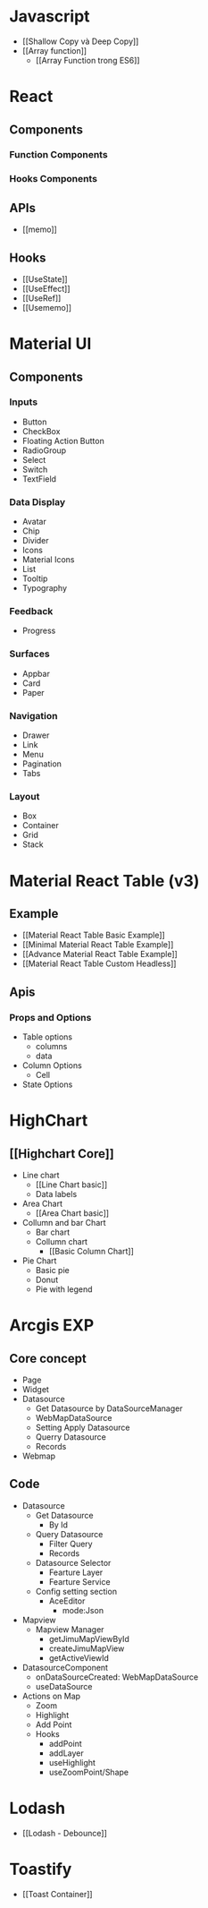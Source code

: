 # Javascript
- [[Shallow Copy và Deep Copy]]
- [[Array function]]
	- [[Array Function trong ES6]]
# React
## Components
### Function Components
### Hooks Components

## APIs
- [[memo]]

## Hooks
- [[UseState]]
- [[UseEffect]]
- [[UseRef]]
- [[Usememo]]

# Material UI
## Components
### Inputs
- Button
- CheckBox
- Floating Action Button
- RadioGroup
- Select
- Switch
- TextField
### Data Display
- Avatar
- Chip
- Divider
- Icons
- Material Icons
- List
- Tooltip
- Typography
### Feedback
- Progress
### Surfaces
- Appbar
- Card
- Paper
### Navigation
- Drawer
- Link
- Menu
- Pagination
- Tabs
### Layout
- Box
- Container
- Grid
- Stack
# Material React Table (v3)
## Example
- [[Material React Table Basic Example]]
- [[Minimal Material React Table Example]]
- [[Advance Material React Table Example]]
- [[Material React Table Custom Headless]]
## Apis
### Props and Options
- Table options
	- columns
	- data
- Column Options
	- Cell
- State Options
# HighChart
## [[Highchart Core]]
- Line chart
	- [[Line Chart basic]]
	- Data labels
- Area Chart
	- [[Area Chart basic]]
- Collumn and bar Chart
	- Bar chart
	- Collumn chart
		- [[Basic Column Chart]]
- Pie Chart
	- Basic pie
	- Donut
	- Pie with legend
# Arcgis EXP
## Core concept
- Page
- Widget
- Datasource
	- Get Datasource by DataSourceManager
	- WebMapDataSource
	- Setting Apply Datasource
	- Querry Datasource
	- Records
- Webmap
## Code
- Datasource
	- Get Datasource
		- By Id 
	- Query Datasource
		- Filter Query
		- Records
	- Datasource Selector
		- Fearture Layer
		- Fearture Service
	- Config setting section
		- AceEditor
			- mode:Json
- Mapview
	- Mapview Manager
		- getJimuMapViewById
		- createJimuMapView
		- getActiveViewId
- DatasourceComponent
	- onDataSourceCreated: WebMapDataSource
	- useDataSource
- Actions on Map
	- Zoom
	- Highlight
	- Add Point
	- Hooks
		- addPoint
		- addLayer
		- useHighlight
		- useZoomPoint/Shape
# Lodash
- [[Lodash - Debounce]]
# Toastify
- [[Toast Container]]
